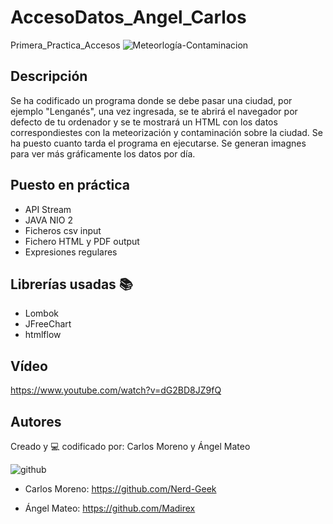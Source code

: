 # AccesoDatos_Angel_Carlos
Primera_Practica_Accesos
![Meteorlogía-Contaminacion](https://cdn.pixabay.com/photo/2015/05/15/14/24/weather-768460_960_720.jpg)

## Descripción
Se ha codificado un programa donde se debe pasar una ciudad, por ejemplo "Lenganés", una vez ingresada, se te abrirá el navegador por defecto de tu ordenador y se te mostrará un HTML con los datos correspondiestes con la meteorización y contaminación sobre la ciudad. Se ha puesto cuanto tarda el programa en ejecutarse. Se generan imagnes para ver más gráficamente los datos por día.

## Puesto en práctica
- API Stream
- JAVA NIO 2
- Ficheros csv input
- Fichero HTML y PDF output
- Expresiones regulares

## Librerías usadas 📚
- Lombok
- JFreeChart
- htmlflow

## Vídeo
https://www.youtube.com/watch?v=dG2BD8JZ9fQ

## Autores
Creado y 💻 codificado por: Carlos Moreno y Ángel Mateo

![github](https://www.shareicon.net/data/128x128/2017/03/07/880593_media_512x512.png)

- Carlos Moreno: <https://github.com/Nerd-Geek>

- Ángel Mateo: <https://github.com/Madirex>
